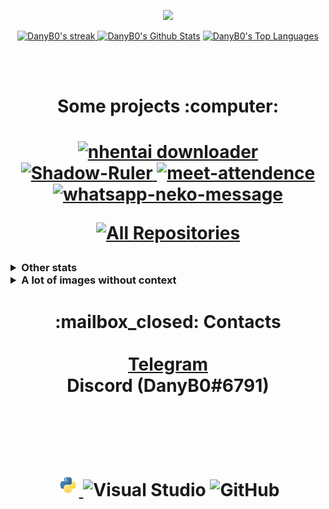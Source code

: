 <!-- GIF -->
<p align="center">
  <img src="https://readme-typing-svg.herokuapp.com?color=ECEDF7D8&center=true&vCenter=true&lines=Hey%2C+you.+You're+finally+awake.;Welcome+to+my+GitHub+profile!;I'm+currently+learning+Python;with+my+daily+dose+of+HTML;and+CSS+%3A);(+I+%3C3+nekos)">
</p>

<!-- STREAK STATS -->
<p align="center">
  <a href="https://github.com/DenverCoder1/github-readme-streak-stats">
    <img title="DanyB0's_streak" alt="DanyB0's streak" src="https://github-readme-streak-stats.herokuapp.com/?user=DanyB0&theme=material-palenight&hide_border=true&stroke=0000&background=0D1117"/>
  </a>
  <!-- MY STATS -->
    <a href="https://github.com/anuraghazra/github-readme-stats"><img alt="DanyB0's Github Stats" src="https://denvercoder1-github-readme-stats.vercel.app/api?username=DanyB0&show_icons=true&count_private=true&theme=nord&hide_border=true&bg_color=0D1117" /></a>
  </a>
  <!-- MOST USED LANGUAGES -->
  <a href="https://github.com/anuraghazra/github-readme-stats"><img alt="DanyB0's Top Languages" src="https://github-readme-stats.vercel.app/api/top-langs/?username=DanyB0&hide=javascript,scss,ruby,less&exclude_repo=my-dynamic-website&theme=nord&disable_animations=false&hide_border=true&bg_color=0D1117" />
  </a>
</p>

<br><br/>

<!-- SOME PROJECTS -->
<p align="center">
  <h1 align="center">
    Some projects :computer:
  <h1/>
</p>
<p align="center">
  
  <!-- nhentai downloader -->
  <a align="center" href="https://github.com/DanyB0/nhenty">
    <img width="282" src="https://denvercoder1-github-readme-stats.vercel.app/api/pin/?username=DanyB0&repo=nhenty&theme=material-palenight&bg_color=0D1117&hide_border=true" alt="nhentai downloader">
  </a>
  
  <!-- Shadow-Ruler -->
  <a align="center" href="https://github.com/DanyB0/Shadow-Ruler">
    <img width="282" src="https://denvercoder1-github-readme-stats.vercel.app/api/pin/?username=DanyB0&repo=Shadow-Ruler&theme=material-palenight&bg_color=0D1117&hide_border=true" alt="Shadow-Ruler">
  </a>
  
  <!-- meet-attendance -->
  <a align="center" href="https://github.com/DanyB0/meet-attendance">
    <img width="282" src="https://denvercoder1-github-readme-stats.vercel.app/api/pin/?username=DanyB0&repo=meet-attendance&theme=material-palenight&bg_color=0D1117&hide_border=true" alt="meet-attendence">
  </a>
  
  <!-- whatsapp-neko-message -->
  <a align="center" href="https://github.com/DanyB0/whatsapp-neko-message">
    <img width="282" src="https://denvercoder1-github-readme-stats.vercel.app/api/pin/?username=DanyB0&repo=whatsapp-neko-message&theme=material-palenight&bg_color=0D1117&hide_border=true" alt="whatsapp-neko-message">
  </a>
</p>

<!-- MORE REPOS BADGE -->
<p align="center">
  <a href="https://github.com/DanyB0?tab=repositories"><img alt="All Repositories" title="All Repositories" src="https://img.shields.io/badge/-More%20Repos-0D1117?style=for-the-badge&logo=koding&logoColor=white"/></a>
</p>

<!-- MORE STATS -->
  <h3><h3/>
<details> 
  <summary>
    Other stats
  </summary>
  <p align="center">
    <br>
    <a href="https://github.com/ryo-ma/github-profile-trophy"><img alt="DanyB0's Activity Graph" src="https://activity-graph.herokuapp.com/graph?username=DanyB0&theme=dracula&hide_border=true)](https://github.com/ashutosh00710/github-readme-activity-graph" />
    </a>
    <br><br/>
    <a href="https://github.com/ashutosh00710/github-readme-activity-graph"><img alt="DanyB0's Activity trophies" src="https://github-profile-trophy.vercel.app/?username=DanyB0&theme=darkhub&no-frame=true&row=1&column=2" />
    </a>
    <br/>
  </p>
</details>
  
<!-- MUSIC
<details> 
  <summary>
    Music
  </summary>
  <p align="center">
    <br/>
      <a href="https://open.spotify.com/user/DanyB0"><img alt="DanyB0's WakaTime" src="https://novatorem-alpha-seven.vercel.app/api/spotify" />
    </a>
    <br/>
  </p>
</details>
-->
  
<!-- IMAGES -->
<details> 
  <summary>
    A lot of images without context
  </summary>
  <p align="center">
    <br/>
      <a href='https://postimg.cc/s1J4FJJk' target='_blank'><img src='https://i.postimg.cc/9X6878wQ/bg.jpg' border='0' alt='clumsy-toughts'/></a>
      <a href='https://postimg.cc/67MY0Sjf' target='_blank'><img src='https://i.postimg.cc/76kdxrSd/wyggwq.png' border='0' alt='wyggwq'/></a>
      <a href='https://postimg.cc/RNmKWdGS' target='_blank'><img src='https://i.postimg.cc/c4gm55nn/thumb-1920-902666.png' border='0' alt='thumb-1920-902666'/></a>
      <a href='https://postimg.cc/LJByqhj7' target='_blank'><img src='https://i.postimg.cc/9Qssn70W/Img-3.jpg' border='0' alt='Img-3'/></a>
      <a href='https://postimg.cc/QVHn68r9' target='_blank'><img src='https://i.postimg.cc/ryJXwsnJ/gamer-girl-05.jpg' border='0' alt='gamer-girl-05'/></a>
      <a href='https://postimg.cc/xNc7MY9m' target='_blank'><img src='https://i.postimg.cc/T1968YSt/ok.png' border='0' alt='ok'/></a>
      <a href='https://postimg.cc/PPv9qt3s' target='_blank'><img src='https://i.postimg.cc/YqdHb0Q9/angel-with-shotgun.jpg' border='0' alt='angel-with-shotgun'/></a>
      <a href='https://postimg.cc/fSnXjfNv' target='_blank'><img src='https://i.postimg.cc/Fz1ZvTCw/Somali-to-Mori-no-Kamisama-full-2867256.jpg' border='0' alt='Somali-to-Mori-no-Kamisama-full-2867256'/></a>
      <a href='https://postimg.cc/zVkWKhPn' target='_blank'><img src='https://i.postimg.cc/SNBr076t/thumb-1920-863161.png' border='0' alt='thumb-1920-863161'/></a>
    </a>
    <br/>
  </p>
</details>
<h1><h1/>

<!-- CONTACT -->
<p align="center">
  :mailbox_closed: Contacts
  <br><br/>
  <a href="https://t.me//DanyB0">Telegram</a>
  <br>
  Discord (DanyB0#6791)
  <br/>
</p>

<br><br/>

<!-- ICONS -->
<p align="center">
  <a href="https://github.com/search?q=user%3Alrusso96+is%3Arepo+language%3Apython">
    <img alt="Python" title="Python" height="36px"
      src="https://raw.githubusercontent.com/github/explore/80688e429a7d4ef2fca1e82350fe8e3517d3494d/topics/python/python.png">
  </a>
  <a>
    <img alt="Visual Studio" title="Visual Studio Code" height="36px"
      src="https://img.icons8.com/fluent/48/000000/visual-studio-code-2019.png">
  </a>
  <a>
    <img alt="GitHub" title="GitHub" height="36px"
      src="https://i.imgur.com/DZgetVv.png">
  </a>
  
